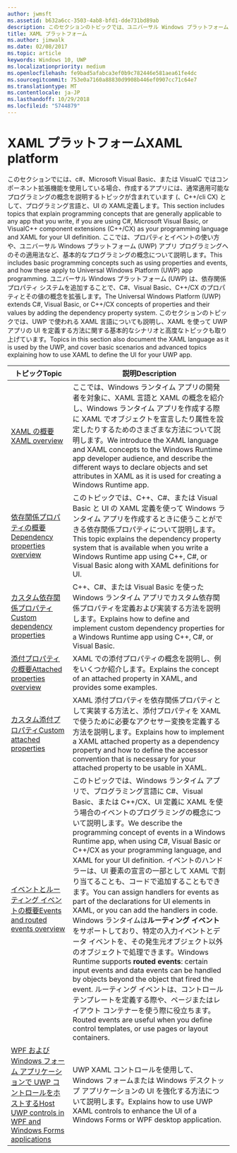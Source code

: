 ```yaml
---
author: jwmsft
ms.assetid: b632a6cc-3503-4ab8-bfd1-dde731bd89ab
description: このセクションのトピックでは、ユニバーサル Windows プラットフォーム (UWP) アプリ用の XAML フレームワークについて説明します。
title: XAML プラットフォーム
ms.author: jimwalk
ms.date: 02/08/2017
ms.topic: article
keywords: Windows 10, UWP
ms.localizationpriority: medium
ms.openlocfilehash: fe9bad5afabca3ef0b9c782446e581aea61fe4dc
ms.sourcegitcommit: 753e0a7160a88830d9908b446ef0907cc71c64e7
ms.translationtype: MT
ms.contentlocale: ja-JP
ms.lasthandoff: 10/29/2018
ms.locfileid: "5744879"
---
```

# <a name="xaml-platform"></a><span data-ttu-id="c69a5-104">XAML プラットフォーム</span><span class="sxs-lookup"><span data-stu-id="c69a5-104">XAML platform</span></span>


<span data-ttu-id="c69a5-105">このセクションでには、c#、Microsoft Visual Basic、または VisualC ではコンポーネント拡張機能を使用している場合、作成するアプリには、通常適用可能なプログラミングの概念を説明するトピックが含まれています (、C++/cli CX) として、プログラミング言語と、UI の XAML定義します。</span><span class="sxs-lookup"><span data-stu-id="c69a5-105">This section includes topics that explain programming concepts that are generally applicable to any app that you write, if you are using C#, Microsoft Visual Basic, or VisualC++ component extensions (C++/CX) as your programming language and XAML for your UI definition.</span></span> <span data-ttu-id="c69a5-106">ここでは、プロパティとイベントの使い方や、ユニバーサル Windows プラットフォーム (UWP) アプリ プログラミングへのその適用法など、基本的なプログラミングの概念について説明します。</span><span class="sxs-lookup"><span data-stu-id="c69a5-106">This includes basic programming concepts such as using properties and events, and how these apply to Universal Windows Platform (UWP) app programming.</span></span> <span data-ttu-id="c69a5-107">ユニバーサル Windows プラットフォーム (UWP) は、依存関係プロパティ システムを追加することで、C#、Visual Basic、C++/CX のプロパティとその値の概念を拡張します。</span><span class="sxs-lookup"><span data-stu-id="c69a5-107">The Universal Windows Platform (UWP) extends C#, Visual Basic, or C++/CX concepts of properties and their values by adding the dependency property system.</span></span> <span data-ttu-id="c69a5-108">このセクションのトピックでは、UWP で使われる XAML 言語についても説明し、XAML を使って UWP アプリの UI を定義する方法に関する基本的なシナリオと高度なトピックも取り上げています。</span><span class="sxs-lookup"><span data-stu-id="c69a5-108">Topics in this section also document the XAML language as it is used by the UWP, and cover basic scenarios and advanced topics explaining how to use XAML to define the UI for your UWP app.</span></span>

| <span data-ttu-id="c69a5-109">トピック</span><span class="sxs-lookup"><span data-stu-id="c69a5-109">Topic</span></span> | <span data-ttu-id="c69a5-110">説明</span><span class="sxs-lookup"><span data-stu-id="c69a5-110">Description</span></span> |
|-------|-------------|
| [<span data-ttu-id="c69a5-111">XAML の概要</span><span class="sxs-lookup"><span data-stu-id="c69a5-111">XAML overview</span></span>](xaml-overview.md) | <span data-ttu-id="c69a5-112">ここでは、Windows ランタイム アプリの開発者を対象に、XAML 言語と XAML の概念を紹介し、Windows ランタイム アプリを作成する際に XAML でオブジェクトを宣言したり属性を設定したりするためのさまざまな方法について説明します。</span><span class="sxs-lookup"><span data-stu-id="c69a5-112">We introduce the XAML language and XAML concepts to the Windows Runtime app developer audience, and describe the different ways to declare objects and set attributes in XAML as it is used for creating a Windows Runtime app.</span></span> |
| [<span data-ttu-id="c69a5-113">依存関係プロパティの概要</span><span class="sxs-lookup"><span data-stu-id="c69a5-113">Dependency properties overview</span></span>](dependency-properties-overview.md) | <span data-ttu-id="c69a5-114">このトピックでは、C++、C#、または Visual Basic と UI の XAML 定義を使って Windows ランタイム アプリを作成するときに使うことができる依存関係プロパティについて説明します。</span><span class="sxs-lookup"><span data-stu-id="c69a5-114">This topic explains the dependency property system that is available when you write a Windows Runtime app using C++, C#, or Visual Basic along with XAML definitions for UI.</span></span> |
| [<span data-ttu-id="c69a5-115">カスタム依存関係プロパティ</span><span class="sxs-lookup"><span data-stu-id="c69a5-115">Custom dependency properties</span></span>](custom-dependency-properties.md) | <span data-ttu-id="c69a5-116">C++、C#、または Visual Basic を使った Windows ランタイム アプリでカスタム依存関係プロパティを定義および実装する方法を説明します。</span><span class="sxs-lookup"><span data-stu-id="c69a5-116">Explains how to define and implement custom dependency properties for a Windows Runtime app using C++, C#, or Visual Basic.</span></span> |
| [<span data-ttu-id="c69a5-117">添付プロパティの概要</span><span class="sxs-lookup"><span data-stu-id="c69a5-117">Attached properties overview</span></span>](attached-properties-overview.md) | <span data-ttu-id="c69a5-118">XAML での添付プロパティの概念を説明し、例をいくつか紹介します。</span><span class="sxs-lookup"><span data-stu-id="c69a5-118">Explains the concept of an attached property in XAML, and provides some examples.</span></span> |
| [<span data-ttu-id="c69a5-119">カスタム添付プロパティ</span><span class="sxs-lookup"><span data-stu-id="c69a5-119">Custom attached properties</span></span>](custom-attached-properties.md) | <span data-ttu-id="c69a5-120">XAML 添付プロパティを依存関係プロパティとして実装する方法と、添付プロパティを XAML で使うために必要なアクセサー変換を定義する方法を説明します。</span><span class="sxs-lookup"><span data-stu-id="c69a5-120">Explains how to implement a XAML attached property as a dependency property and how to define the accessor convention that is necessary for your attached property to be usable in XAML.</span></span> |
| [<span data-ttu-id="c69a5-121">イベントとルーティング イベントの概要</span><span class="sxs-lookup"><span data-stu-id="c69a5-121">Events and routed events overview</span></span>](events-and-routed-events-overview.md) | <span data-ttu-id="c69a5-122">このトピックでは、Windows ランタイム アプリで、プログラミング言語に C#、Visual Basic、または C++/CX、UI 定義に XAML を使う場合のイベントのプログラミングの概念について説明します。</span><span class="sxs-lookup"><span data-stu-id="c69a5-122">We describe the programming concept of events in a Windows Runtime app, when using C#, Visual Basic or C++/CX as your programming language, and XAML for your UI definition.</span></span> <span data-ttu-id="c69a5-123">イベントのハンドラーは、UI 要素の宣言の一部として XAML で割り当てることも、コードで追加することもできます。</span><span class="sxs-lookup"><span data-stu-id="c69a5-123">You can assign handlers for events as part of the declarations for UI elements in XAML, or you can add the handlers in code.</span></span> <span data-ttu-id="c69a5-124">Windows ランタイムは**ルーティング イベント**をサポートしており、特定の入力イベントとデータ イベントを、その発生元オブジェクト以外のオブジェクトで処理できます。</span><span class="sxs-lookup"><span data-stu-id="c69a5-124">Windows Runtime supports **routed events**: certain input events and data events can be handled by objects beyond the object that fired the event.</span></span> <span data-ttu-id="c69a5-125">ルーティング イベントは、コントロール テンプレートを定義する際や、ページまたはレイアウト コンテナーを使う際に役立ちます。</span><span class="sxs-lookup"><span data-stu-id="c69a5-125">Routed events are useful when you define control templates, or use pages or layout containers.</span></span> |
|[<span data-ttu-id="c69a5-126">WPF および Windows フォーム アプリケーションで UWP コントロールをホストする</span><span class="sxs-lookup"><span data-stu-id="c69a5-126">Host UWP controls in WPF and Windows Forms applications</span></span>](xaml-host-controls.md)| <span data-ttu-id="c69a5-127">UWP XAML コントロールを使用して、Windows フォームまたは Windows デスクトップ アプリケーションの UI を強化する方法について説明します。</span><span class="sxs-lookup"><span data-stu-id="c69a5-127">Explains how to use UWP XAML controls to enhance the UI of a Windows Forms or WPF desktop application.</span></span>|
